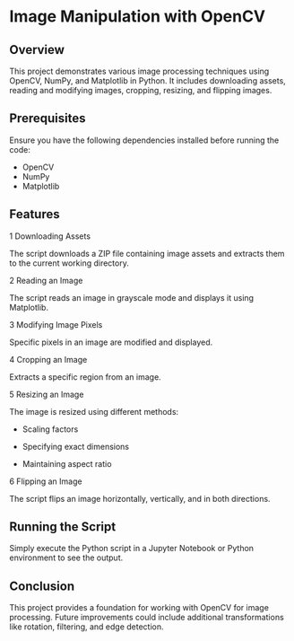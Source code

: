 # Image Manipulation with OpenCV

## Overview
This project demonstrates various image processing techniques using OpenCV, NumPy, and Matplotlib in Python. It includes downloading assets, reading and modifying images, cropping, resizing, and flipping images.

## Prerequisites
Ensure you have the following dependencies installed before running the code:
- OpenCV
- NumPy
- Matplotlib

## Features
1 Downloading Assets

The script downloads a ZIP file containing image assets and extracts them to the current working directory.

2 Reading an Image

The script reads an image in grayscale mode and displays it using Matplotlib.

3 Modifying Image Pixels

Specific pixels in an image are modified and displayed.

4 Cropping an Image

Extracts a specific region from an image.

5 Resizing an Image

The image is resized using different methods:

- Scaling factors

- Specifying exact dimensions

- Maintaining aspect ratio

6 Flipping an Image

The script flips an image horizontally, vertically, and in both directions.

## Running the Script
Simply execute the Python script in a Jupyter Notebook or Python environment to see the output.

## Conclusion

This project provides a foundation for working with OpenCV for image processing. Future improvements could include additional transformations like rotation, filtering, and edge detection.
